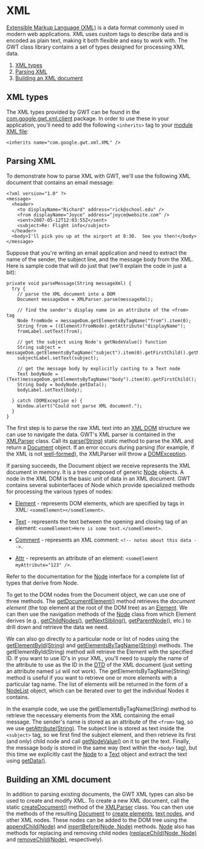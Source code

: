XML
===

[Extensible Markup Language (XML)](http://www.w3.org/XML/) is a data format commonly used in modern web applications. XML uses custom tags to describe
data and is encoded as plain text, making it both flexible and easy to work with. The GWT class library contains a set of types designed for processing XML data.

1.  [XML types](#types)
2.  [Parsing XML](#parsing)
3.  [Building an XML document](#building)

## XML types<a id="types"></a>

The XML types provided by GWT can be found in the [com.google.gwt.xml.client](/javadoc/latest/com/google/gwt/xml/client/package-summary.html) package. In order to use these in your application, you'll need to add the following `<inherits>` tag to your [module XML file](DevGuideOrganizingProjects.html#DevGuideModuleXml):

```
<inherits name="com.google.gwt.xml.XML" />
```

## Parsing XML<a id="parsing"></a>

To demonstrate how to parse XML with GWT, we'll use the following XML document that contains an email message:

```
<?xml version="1.0" ?>
<message>
  <header>
    <to displayName="Richard" address="rick@school.edu" />
    <from displayName="Joyce" address="joyce@website.com" />
    <sent>2007-05-12T12:03:55Z</sent>
    <subject>Re: Flight info</subject>
  </header>
  <body>I'll pick you up at the airport at 8:30.  See you then!</body>
</message>
```

Suppose that you're writing an email application and need to extract the name of the sender, the subject line, and the message body from the XML. Here is sample code that will
do just that (we'll explain the code in just a bit):

```
private void parseMessage(String messageXml) {
  try {
    // parse the XML document into a DOM
    Document messageDom = XMLParser.parse(messageXml);

    // find the sender's display name in an attribute of the <from> tag
    Node fromNode = messageDom.getElementsByTagName("from").item(0);
    String from = ((Element)fromNode).getAttribute("displayName");
    fromLabel.setText(from);

    // get the subject using Node's getNodeValue() function
    String subject = messageDom.getElementsByTagName("subject").item(0).getFirstChild().getNodeValue();
    subjectLabel.setText(subject);

    // get the message body by explicitly casting to a Text node
    Text bodyNode = (Text)messageDom.getElementsByTagName("body").item(0).getFirstChild();
    String body = bodyNode.getData();
    bodyLabel.setText(body);

  } catch (DOMException e) {
    Window.alert("Could not parse XML document.");
  }
}
```

The first step is to parse the raw XML text into an [XML DOM](http://www.w3schools.com/dom/default.asp) structure we can use to navigate the data.
GWT's XML parser is contained in the [XMLParser](/javadoc/latest/com/google/gwt/xml/client/XMLParser.html)
class. Call its [parse(String)](/javadoc/latest/com/google/gwt/xml/client/XMLParser.html#parse(java.lang.String)) static method to parse the XML and return a [Document](/javadoc/latest/com/google/gwt/xml/client/Document.html) object. If an error occurs during parsing (for
example, if the XML is not [well-formed](http://en.wikipedia.org/wiki/Well-formed_XML_document)), the XMLParser will throw a [DOMException](/javadoc/latest/com/google/gwt/xml/client/DOMException.html).

If parsing succeeds, the Document object we receive represents the XML document in memory. It is a tree composed of generic [Node](/javadoc/latest/com/google/gwt/xml/client/Node.html) objects. A node in the XML DOM is the basic unit of
data in an XML document. GWT contains several subinterfaces of Node which provide specialized methods for processing the various types of nodes:

*   [Element](/javadoc/latest/com/google/gwt/xml/client/Element.html) - represents DOM elements, which are specified by tags in XML: `<someElement></someElement>`.

*   [Text](/javadoc/latest/com/google/gwt/xml/client/Text.html) - represents the text between the opening and closing tag of an element: `<someElement>Here is some text.</someElement>`.

*   [Comment](/javadoc/latest/com/google/gwt/xml/client/Comment.html) - represents an XML comment: `<!-- notes about this data -->`.

*   [Attr](/javadoc/latest/com/google/gwt/xml/client/Attr.html) - represents an attribute of an element: `<someElement myAttribute="123" />`.

Refer to the documentation for the [Node](/javadoc/latest/com/google/gwt/xml/client/Node.html) interface for
a complete list of types that derive from Node.

To get to the DOM nodes from the Document object, we can use one of three methods. The [getDocumentElement()](/javadoc/latest/com/google/gwt/xml/client/Document.html#getDocumentElement()) method
retrieves the _document element_ (the top element at the root of the DOM tree) as an [Element](/javadoc/latest/com/google/gwt/xml/client/Element.html). We can then use the navigation methods of the [Node](/javadoc/latest/com/google/gwt/xml/client/Node.html) class from which Element derives (e.g., [getChildNodes()](/javadoc/latest/com/google/gwt/xml/client/Node.html#getChildNodes()), [getNextSibling()](/javadoc/latest/com/google/gwt/xml/client/Node.html#getNextSibling()), [getParentNode()](/javadoc/latest/com/google/gwt/xml/client/Node.html#getParentNode()), etc.) to drill down and
retrieve the data we need.

We can also go directly to a particular node or list of nodes using the [getElementById(String)](/javadoc/latest/com/google/gwt/xml/client/Document.html#getElementById(java.lang.String))
and [getElementsByTagName(String)](/javadoc/latest/com/google/gwt/xml/client/Document.html#getElementsByTagName(java.lang.String)) methods. The getElementById(String) method will retrieve the Element with the specified ID. If you want to use ID's in your XML,
you'll need to supply the name of the attribute to use as the ID in the [DTD](http://www.w3schools.com/dtd/default.asp) of the XML document (just setting
an attribute named `id` will not work). The getElementsByTagName(String) method is useful if you want to retrieve one or more elements with a particular tag name. The list
of elements will be returned in the form of a [NodeList](/javadoc/latest/com/google/gwt/xml/client/NodeList.html) object, which can be iterated over to get the individual Nodes it contains.

In the example code, we use the getElementsByTagName(String) method to retrieve the necessary elements from the XML containing the email message. The sender's name is stored as
an attribute of the `<from>` tag, so we use [getAttribute(String)](/javadoc/latest/com/google/gwt/xml/client/Element.html#getAttribute(java.lang.String)). The
subject line is stored as text inside the `<subject>` tag, so we first find the subject element, and then retrieve its first (and only) child node and call [getNodeValue()](/javadoc/latest/com/google/gwt/xml/client/Node.html#getNodeValue()) on it to get the text.
Finally, the message body is stored in the same way (text within the `<body>` tag), but this time we explicitly cast the [Node](/javadoc/latest/com/google/gwt/xml/client/Node.html) to a [Text](/javadoc/latest/com/google/gwt/xml/client/Text.html) object and extract the text using [getData()](/javadoc/latest/com/google/gwt/xml/client/CharacterData.html#getData()).

## Building an XML document<a id="building"></a>

In addition to parsing existing documents, the GWT XML types can also be used to create and modify XML. To create a new XML document, call the static [createDocument()](/javadoc/latest/com/google/gwt/xml/client/XMLParser.html#createDocument()) method of the [XMLParser](/javadoc/latest/com/google/gwt/xml/client/XMLParser.html) class. You can then use the methods of the
resulting [Document](/javadoc/latest/com/google/gwt/xml/client/Document.html) to [create elements](/javadoc/latest/com/google/gwt/xml/client/Document.html#createElement(java.lang.String)), [text nodes](/javadoc/latest/com/google/gwt/xml/client/Document.html#createTextNode(java.lang.String)), and other XML nodes. These nodes can be added to the DOM tree using the [appendChild(Node)](/javadoc/latest/com/google/gwt/xml/client/Node.html#appendChild(com.google.gwt.xml.client.Node)) and [insertBefore(Node, Node)](/javadoc/latest/com/google/gwt/xml/client/Node.html#insertBefore(com.google.gwt.xml.client.Node,%20com.google.gwt.xml.client.Node)) methods. [Node](/javadoc/latest/com/google/gwt/xml/client/Node.html) also has methods for replacing and removing child nodes ([replaceChild(Node, Node)](/javadoc/latest/com/google/gwt/xml/client/Node.html#replaceChild(com.google.gwt.xml.client.Node,%20com.google.gwt.xml.client.Node)) and [removeChild(Node)](/javadoc/latest/com/google/gwt/xml/client/Node.html#removeChild(com.google.gwt.xml.client.Node)), respectively).
